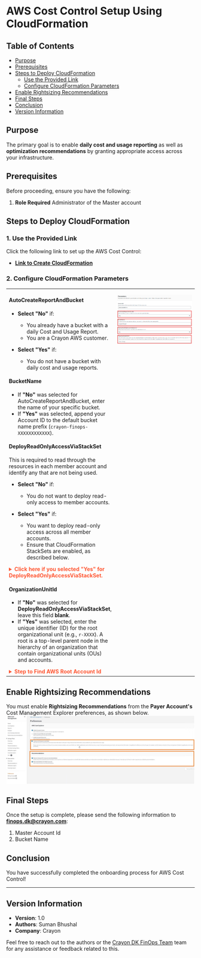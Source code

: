 # AWS Cost Control Setup Using CloudFormation

## Table of Contents
- [Purpose](#purpose)
- [Prerequisites](#prerequisites)
- [Steps to Deploy CloudFormation](#steps-to-deploy-cloudformation)
  - [Use the Provided Link](#1-use-the-provided-link)
  - [Configure CloudFormation Parameters](#2-configure-cloudformation-parameters)
- [Enable Rightsizing Recommendations](#enable-rightsizing-recommendations)
- [Final Steps](#final-steps)
- [Conclusion](#conclusion)
- [Version Information](#version-information)

## Purpose
The primary goal is to enable **daily cost and usage reporting** as well as **optimization recommendations** by granting appropriate access across your infrastructure.

## Prerequisites
Before proceeding, ensure you have the following:
1.  **Role Required**
    Administrator of the Master account

## Steps to Deploy CloudFormation

### 1. Use the Provided Link
Click the following link to set up the AWS Cost Control:
- **[Link to Create CloudFormation](https://eu-west-1.console.aws.amazon.com/cloudformation/home?region=eu-west-1#/stacks/create/review?templateURL=https://github.com/CrayonCustomers/aws-cost-control/blob/main/CrayonFinOps.yml&stackName=CrayonFinOps&param_AccountId=084528496314&param_BucketName=crayon-finops-&param_AutoCreateReportAndBucket=Yes)**

### 2. Configure CloudFormation Parameters
<table style="width:100%;">
    <tr>
        <td style="width:50%; vertical-align: top;">

#### **AutoCreateReportAndBucket**
- **Select "No"** if:
  - You already have a bucket with a daily Cost and Usage Report.
  - You are a Crayon AWS customer.

- **Select "Yes"** if:
  - You do not have a bucket with daily cost and usage reports.

#### **BucketName**
- If **"No"** was selected for AutoCreateReportAndBucket, enter the name of your specific bucket.
- If **"Yes"** was selected, append your Account ID to the default bucket name prefix (`crayon-finops-XXXXXXXXXXXX`).

#### **DeployReadOnlyAccessViaStackSet**
This is required to read through the resources in each member account and identify any that are not being used.
- **Select "No"** if:
  - You do not want to deploy read-only access to member accounts.

- **Select "Yes"** if:
  - You want to deploy read-only access across all member accounts.
  - Ensure that CloudFormation StackSets are enabled, as described below.

<details>
  <summary style="color: #FF5733; font-weight: bold;"> Click here if you selected "Yes" for DeployReadOnlyAccessViaStackSet. </summary>

## Enable Trusted Access for StackSets (If DeployReadOnlyAccessViaStackSet is "Yes")
Follow the steps below to enable trusted access using AWS Console:
<table style="width:100%;">
    <tr>
        <td style="width:50%; vertical-align: top;">

1. **Sign in** to AWS as the administrator fo the managment account.
2. Open the **AWS CloudFormation console**.
3. In the navigation pane, choose **StackSets**.
4. If trusted access is **disabled**, a banner displays the prompts to enable trusted access. click the **Enable trusted access** banner.
![CloudFormation Stacksets](images/stacksets-navigation-pane.png)
5. After successful enabling, a confirmation banner will appear.
![CloudFormation Console](images/enabled-trusted-access.png)
    </td>
</tr>
</table>
</details>

#### **OrganizationUnitId**
- If **"No"** was selected for **DeployReadOnlyAccessViaStackSet**, leave this field **blank**.
- If **"Yes"** was selected, enter the unique identifier (ID) for the root organizational unit (e.g., `r-XXXX`). A root is a top-level parent node in the hierarchy of an organization that contain organizational units (OUs) and accounts.

<details>
  <summary style="color: #FF5733; font-weight: bold;"> Step to Find AWS Root Account Id </summary>

## Find AWS Root Account ID
To locate the root account ID:

1. Navigate to the top search bar and enter **AWS Organizations** And select **AWS Organizations** from the search results.

    ![AWS Organization](images/aws-organization.png)

2. Within **Organizations**, you will find the **Root Account**. The root serves as the highest-level parent node in the organizational hierarchy, encompassing organizational units (OUs) and accounts.   

3. Directly beneath the root account, you'll find the unique identifier (ID) for the root, and it should follow the format `r-XXXX` as demonstrated. Use this value as **OrganizationalUnitId** in CloudFormation parameter.

    ![CloudFormation Console](images/root-account-id.png)

</details>
</td>
<td style="width:50%; vertical-align: top;">

![CloudFormation Parameters](images/cloudformation-parameters.png)
</td>
</tr>
</table>

## Enable Rightsizing Recommendations
You must enable **Rightsizing Recommendations** from the **Payer Account's** Cost Management Explorer preferences, as shown below. 
![CloudFormation Parameters](images/rightsizing-recommendation.jpg)

## Final Steps
Once the setup is complete, please send the following information to **finops.dk@crayon.com**:
1. Master Account Id
2. Bucket Name

## Conclusion
You have successfully completed the onboarding process for AWS Cost Control!

---

## Version Information
- **Version**: 1.0
- **Authors**: Suman Bhushal
- **Company**: Crayon

Feel free to reach out to the authors or the [Crayon DK FinOps Team](finops.dk@crayon.com) team for any assistance or feedback related to this.
